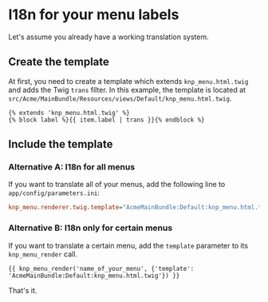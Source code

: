 I18n for your menu labels
=========================

Let's assume you already have a working translation system.


## Create the template ##

At first, you need to create a template which extends `knp_menu.html.twig` and adds the Twig `trans` filter. In this example, the template is located at `src/Acme/MainBundle/Resources/views/Default/knp_menu.html.twig`.

```jinja
{% extends 'knp_menu.html.twig' %}
{% block label %}{{ item.label | trans }}{% endblock %}
```

## Include the template ##

### Alternative A: I18n for all menus ###

If you want to translate all of your menus, add the following line to ```app/config/parameters.ini```:

```ini
knp_menu.renderer.twig.template="AcmeMainBundle:Default:knp_menu.html.twig"
```

### Alternative B: I18n only for certain menus ###

If you want to translate a certain menu, add the `template` parameter to its `knp_menu_render` call.

```jinja
{{ knp_menu_render('name_of_your_menu', {'template': 'AcmeMainBundle:Default:knp_menu.html.twig'}) }}
```

That's it.

